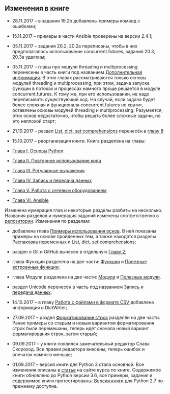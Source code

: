 ## Изменения в книге

* 28.11.2017 – в задании 19.2b добавлены примеры команд с ошибками;
* 15.11.2017 – примеры в части Ansible проверены на версии 2.4.1;
* 05.11.2017 – задания 20.2, 20.2a переписаны, чтобы в них предполагалось использование concurrent.futures, задания 20.3, 20.3a удалены;
* 05.11.2017 – главы про модули threading и multiprocessing перенесены в часть книги под названием [Дополнительная информация](book/25_additional_info/README.md). В этих главах рассматриваются только основы модулей threading и multiprocessing, при этом, задача запуска функции в потоках и процессах намного проще решается в модуле concurrent.futures. К тому же, при его использовании, не надо переписывать существующий код. На случай, если задача будет более сложная и функционала concurrent.futures не хватит, оставлены основы модулей threading и multiprocessing. Разумеется, этих основ недостаточно, чтобы решать более сложные задачи, но это неплохой старт;
* 21.10.2017 – раздел [List, dict, set comprehensions](book/08_python_basic_examples/x_comprehensions.md) перенесён в [главу 8](book/08_python_basic_examples/README.md)
* 15.10.2017 – реорганизация книги. Книга разделена на главы:

 * [Глава I. Основы Python](book/Part_I.md)
 * [Глава II. Повторное использование кода](book/Part_II.md)
 * [Глава III. Регулярные выражения](book/Part_III.md)
 * [Глава IV. Запись и передача данных](book/Part_IV.md)
 * [Глава V. Работа с сетевым оборудованием](book/Part_V.md)
 * [Глава VI. Ansible](book/Part_VI.md)

Изменена нумерация глав и некоторые разделы разбиты на несколько. Названия разделов и нумерация заданий изменены соответственно в [репозитории](https://github.com/natenka/pyneng-examples-exercises). Изменения по разделам:

 * добавлена глава [Примеры использования основ](book/08_python_basic_examples/README.md). В ней показаны примеры на основе пройденных тем, а также находятся разделы [Распаковка переменных](book/08_python_basic_examples/README.md) и [List, dict, set comprehensions](book/08_python_basic_examples/README.md);
 * раздел о Git и GitHub вынесен в отдельную [Главу 2](book/02_git_github/README.md);
 * глава Функции разделена на две части: [Функции](book/09_functions/README.md) и [Полезные встроенные функции](book/10_useful_functions/README.md);
 * глава Модули разделена на две части: [Модули](book/11_modules/README.md) и [Полезные модули](book/12_useful_modules/README.md).
 * раздел Unicode перенесён в часть под названием [Запись и передача данных](book/Part_IV.md).

* 14.10.2017 – в главу [Работа с файлами в формате CSV](book/17_serialization/README.md) добавлена информация о DictWriter;
* 27.09.2017 – раздел [Форматирование строк](book/04_data_structures/4b_string_format.md) разделён на две части. Ранее примеры со старым и новым вариантом форматирования строк были перемешаны, теперь идёт сначала новый вариант форматирования строк, затем старый;
* 09.09.2017 – у книги появился замечательный редактор Слава Скороход. Все правки редактора внесены, теперь ошибок и опечаток намного меньше;
* 01.09.2017 – версия книги для Python 3 стала основной. Все изменения описаны в [статье](https://natenka.github.io/pyneng/pyneng-book-updated-to-python-3.6/) на сайте курса по книге. Содержимое книги обновлено до Python версии 3.6, все примеры, задания и содержимое книги протестированы. [Версия книги](https://natenka.gitbooks.io/pyneng/content/v/python2.7/) для Python 2.7 по-прежнему доступна.
